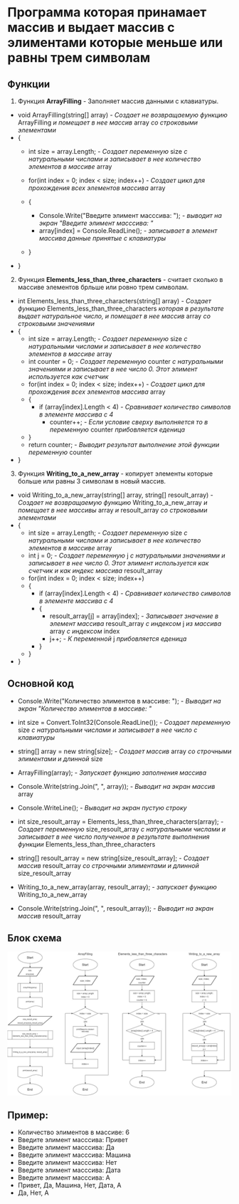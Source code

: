 # Программа которая принамает массив и выдает массив с элиментами которые меньше или равны трем символам #

## Функции ##
1. Функция **ArrayFilling** - Заполняет массив данными с клавиатуры.
+ void ArrayFilling(string[] array) - *Создает не возвращаемую функцию* ArrayFilling *и помещает в нее массив* array *со строковыми элементами*
+ {
    + int size = array.Length; - *Создает переменную* size *с натуральными числами и записывает в нее количество элементов в массиве* array

    + for(int index = 0; index < size; index++) - *Создает цикл для прохождения всех элементов массива* array
    + {
        + Console.Write("Введите элимент масссива: "); - *выводит на экран "Введите элимент масссива: "*
        + array[index] = Console.ReadLine(); - *записывает в элемент массива данные принятые с клавиатуры*
    + }
+ }

2. Функция **Elements_less_than_three_characters** - считает сколько в массиве элементов брльше или ровно трем символам.
+ int Elements_less_than_three_characters(string[] array) - *Создает функцию* Elements_less_than_three_characters *которая в результате выдает натуральное число, и помещает в нее массив* array *со строковыми значениями*
+ {
    + int size = array.Length; - *Создает переменную* size *с натуральными числами и записывает в нее количество элементов в массиве* array
    + int counter = 0; - *Создает переменную* counter *с натуральными значениями и записывает в нее число 0. Этот элимент используется как счетчик*
    + for(int index = 0; index < size; index++) - *Создает цикл для прохождения всех элементов массива* array
    + {          
        + if (array[index].Length < 4) - *Сравнивает количество символов в элементе массива с 4*
            + counter++; - *Если условие сверху выполняется то в переменную* counter *прибовляется еденица*
    + }
    + return counter; - *Выводит результат выполнение этой функции переменную* counter
+ }

3. Функция **Writing_to_a_new_array** - копирует элементы которые больше или равны 3 символам в новый массив.
+ void Writing_to_a_new_array(string[] array, string[] resoult_array) - *Создает не возвращаемую функцию* Writing_to_a_new_array *и помещает в нее массивы* array *и* resoult_array *со строковыми элементами*
+ {
    + int size = array.Length; - *Создает переменную* size *с натуральными числами и записывает в нее количество элементов в массиве* array
    + int j = 0; - *Создает переменную* j *с натуральными значениями и записывает в нее число 0. Этот элимент используется как счетчик и как индекс массива* resoult_array
    + for(int index = 0; index < size; index++)
    + {      
        + if (array[index].Length < 4) - *Сравнивает количество символов в элементе массива с 4*
        + {   
            + resoult_array[j] = array[index]; - *Записывает значение в элемент массива* resoult_array *с индексом* j *из массива* array *с индексом* index
            + j++; - *К переменной* j *прибовляется еденица*
        + }
    + }
+ }

## Основной код ##
+ Console.Write("Количество элиментов в массиве: "); - *Выводит на экран "Количество элиментов в массиве: "*
+ int size = Convert.ToInt32(Console.ReadLine()); - *Создает переменную* size *с натуральными числами и записывает в нее число с клавиатуры*

+ string[] array = new string[size]; - *Создает массив* array *со строчными элиментами и длинной* size


+ ArrayFilling(array); - *Запускает функцию заполнения массива*
+ Console.Write(string.Join(", ", array)); - *Выводит на экран массив* array
+ Console.WriteLine(); - *Выводит на экран пустую строку*
+ int size_resoult_array = Elements_less_than_three_characters(array); - *Создает переменную* size_resoult_array *с натуральными числами и записывает в нее число полученное в результате выполнения функции* Elements_less_than_three_characters
+ string[] resoult_array = new string[size_resoult_array]; - *Создает массив* resoult_array *со строчными элиментами и длинной* size_resoult_array
+ Writing_to_a_new_array(array, resoult_array); - *запускает функцию* Writing_to_a_new_array
+ Console.Write(string.Join(", ", resoult_array)); - *Выводит на экран массив* resoult_array

## Блок схема ##
![Блок схема](Scheme.jpeg)
## Пример: ##
+ Количество элиментов в массиве: 6
+ Введите элимент масссива: Привет
+ Введите элимент масссива: Да
+ Введите элимент масссива: Машина
+ Введите элимент масссива: Нет
+ Введите элимент масссива: Дата
+ Введите элимент масссива: А
+ Привет, Да, Машина, Нет, Дата, А
+ Да, Нет, А